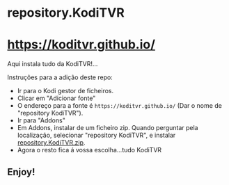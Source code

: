 # repository.KodiTVR
# https://koditvr.github.io/
Aqui instala tudo da KodiTVR!...

Instruções para a adição deste repo:


<p align="left">
  <ul>
    <li>Ir para o Kodi gestor de ficheiros.</li>
    <li>Clicar em "Adicionar fonte"</li>
    <li>O endereço para a fonte é <code>https://koditvr.github.io/</code> (Dar o nome de "repository KodiTVR").</li>
    <li>Ir para "Addons"</li>
    <li>Em Addons, instalar de um ficheiro zip. Quando perguntar pela localização, selecionar "repository KodiTVR", e instalar <a href="KodiTVR-add-on/repository.KodiTVR/blob/master/repository.KodiTVR/repository.KodiTVR-2.5.zip">repository.KodiTVR.zip</a>.</li>  
    <li>Agora o resto fica á vossa escolha...tudo KodiTVR</li>
  </ul>
</p>

## Enjoy!
 
